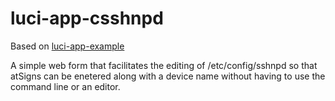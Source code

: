 # luci-app-csshnpd

Based on
[luci-app-example](https://github.com/openwrt/luci/tree/master/applications/luci-app-example)

A simple web form that facilitates the editing of /etc/config/sshnpd so that
atSigns can be enetered along with a device name without having to use the
command line or an editor.
